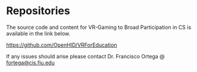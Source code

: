 # Repositories

The source code and content for VR-Gaming to Broad Participation in CS is available in the link below.

https://github.com/OpenHID/VRForEducation

If any issues should arise please contact Dr. Francisco Ortega @ fortega@cis.fiu.edu
